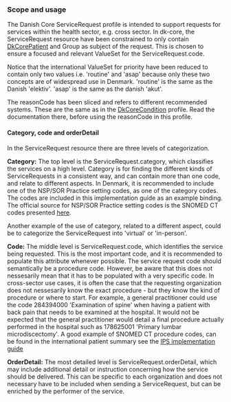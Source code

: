 ### Scope and usage

The Danish Core ServiceRequest profile is intended to support requests for services within the health sector, e.g. cross sector. In dk-core, the ServiceRequest resource have been constrained to only contain [DkCorePatient](StructureDefinition-dk-core-patient.html) and Group as subject of the request. This is chosen to ensure a focused and relevant ValueSet for the ServiceRequest.code.

Notice that the international ValueSet for priority have been reduced to contain only two values i.e. 'routine' and 'asap' because only these two concepts are of widespread use in Denmark. 'routine' is the same as the Danish 'elektiv'. 'asap' is the same as the danish 'akut'.

The reasonCode has been sliced and refers to different recommended systems. These are the same as in the [DkCoreCondition](./StructureDefinition-dk-core-condition.html) profile. Read the documentation there, before using the reasonCode in this profile.

#### Category, code and orderDetail

In the ServiceRequest resource there are three levels of categorization. 

**Category:**
The top level is the ServiceRequest.category, which classifies the services on a high level. Category is for finding the different kinds of ServiceRequests in a consistent way, and can contain more than one code, and relate to different aspects. In Denmark, it is recommended to include one of the NSP/SOR Practice setting codes, as one of the category codes. The codes are included in this implementation guide as an example binding. The official source for NSP/SOR Practice setting codes is the SNOMED CT codes presented [here](https://svn.medcom.dk/svn/releases/Standarder/IHE/OID/DK-IHE_Metadata-Common_Code_systems-Value_sets.xlsx).

Another example of the use of category, related to a different aspect, could be to categorize the ServiceRequest into 'virtual' or 'in-person'.

**Code:** 
The middle level is ServiceRequest.code, which identifies the service being requested. This is the most important code, and it is recommended to populate this attribute whenever possible. The service request code should semantically be a procedure code. However, be aware that this does not nessesarily mean that it has to be populated with a very specific code. In cross-sector use cases, it is often the case that the requesting organization does not nessesarily know the exact procedure - but they know the kind of procedure or where to start. For example, a general practitioner could use the code 284394000 'Examination of spine' when having a patient with back pain that needs to be examined at the hospital. It would not be expected that the general practitioner would detail a final procedure actually performed in the hospital such as 178625001 'Primary lumbar microdiscectomy'. A good example of SNOMED CT procedure codes, can be found in the international patient summary see the [IPS implementation guide](https://build.fhir.org/ig/HL7/fhir-ips/ValueSet-procedures-uv-ips.html)

**OrderDetail:**
The most detailed level is ServiceRequest.orderDetail, which may include additional detail or instruction concerning how the service should be delivered. This can be specific to each organization and does not necessary have to be included when sending a ServiceRequest, but can be enriched by the performer of the service.
